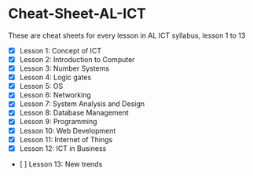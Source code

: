 # Cheat-Sheet-AL-ICT
These are cheat sheets for every lesson in AL ICT syllabus, lesson 1 to 13

* [x] Lesson 1: Concept of ICT
* [x] Lesson 2: Introduction to Computer
* [x] Lesson 3: Number Systems
* [x] Lesson 4: Logic gates
* [x] Lesson 5: OS
* [x] Lesson 6: Networking
* [x] Lesson 7: System Analysis and Design
* [x] Lesson 8: Database Management
* [x] Lesson 9: Programming
* [x] Lesson 10: Web Development 
* [x] Lesson 11: Internet of Things
* [x] Lesson 12: ICT in Business
* \[ \] Lesson 13: New trends
